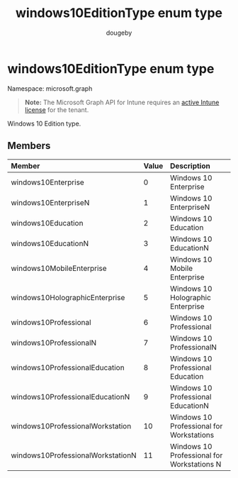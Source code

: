﻿---
title: "windows10EditionType enum type"
description: "Windows 10 Edition type."
author: "dougeby"
localization_priority: Normal
ms.prod: "intune"
doc_type: enumPageType
---

# windows10EditionType enum type

Namespace: microsoft.graph

> **Note:** The Microsoft Graph API for Intune requires an [active Intune license](https://go.microsoft.com/fwlink/?linkid=839381) for the tenant.

Windows 10 Edition type.

## Members

| Member                            | Value | Description                                |
| :-------------------------------- | :---- | :----------------------------------------- |
| windows10Enterprise               | 0     | Windows 10 Enterprise                      |
| windows10EnterpriseN              | 1     | Windows 10 EnterpriseN                     |
| windows10Education                | 2     | Windows 10 Education                       |
| windows10EducationN               | 3     | Windows 10 EducationN                      |
| windows10MobileEnterprise         | 4     | Windows 10 Mobile Enterprise               |
| windows10HolographicEnterprise    | 5     | Windows 10 Holographic Enterprise          |
| windows10Professional             | 6     | Windows 10 Professional                    |
| windows10ProfessionalN            | 7     | Windows 10 ProfessionalN                   |
| windows10ProfessionalEducation    | 8     | Windows 10 Professional Education          |
| windows10ProfessionalEducationN   | 9     | Windows 10 Professional EducationN         |
| windows10ProfessionalWorkstation  | 10    | Windows 10 Professional for Workstations   |
| windows10ProfessionalWorkstationN | 11    | Windows 10 Professional for Workstations N |
